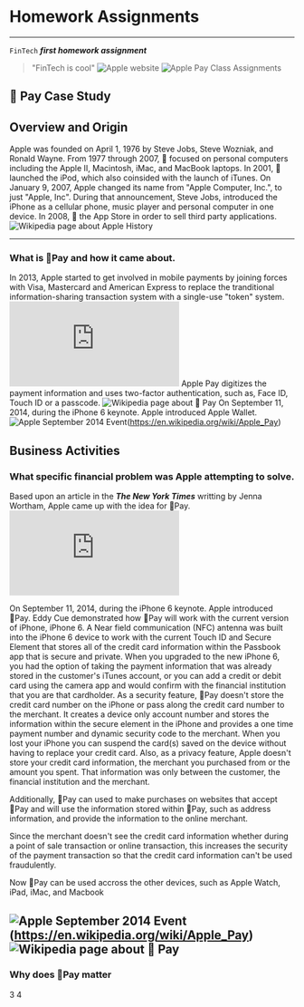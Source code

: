 # Homework Assignments
---
`FinTech`
**_first homework assignment_**
> "FinTech is cool"
![Apple website](https://www.apple.com/apple-pay)
![Apple Pay](https://www.apple.com/v/apple-pay/m/images/overview/og__dq5nejr4bg02_image.png?202104271227)
Class Assignments

 Pay Case Study
---
## Overview and Origin
Apple was founded on April 1, 1976 by Steve Jobs, Steve Wozniak, and Ronald Wayne. From 1977 through 2007,  focused on personal computers including the Apple II, Macintosh, iMac, and MacBook laptops. In 2001,  launched the iPod, which also coinsided with the launch of iTunes. On January 9, 2007, Apple changed its name from "Apple Computer, Inc.", to just "Apple, Inc". During that announcement, Steve Jobs, introduced the iPhone as a cellular phone, music player and personal computer in one device. In 2008,  the App Store in order to sell third party applications.
![Wikipedia page about Apple History](https://en.wikipedia.org/wiki/History_of_Apple_Inc.)

---
###  What is Pay and how it came about.
In 2013, Apple started to get involved in mobile payments by joining forces with Visa, Mastercard and American Express to replace the tranditional information-sharing transaction system with a single-use "token" system.
![Yahoo Finance brief history about Apple Pay](https://finance.yahoo.com/news/brief-history-apple-apos-payment-182700212.html)
Apple Pay digitizes the payment information and uses two-factor authentication, such as, Face ID, Touch ID or a passcode.
![Wikipedia page about  Pay](https://en.wikipedia.org/wiki/Apple_Pay)
On September 11, 2014, during the iPhone 6 keynote. Apple introduced Apple Wallet. 
![Apple September 2014 Event](https://www.youtube.com/watch?v=38IqQpwPe7s)(https://en.wikipedia.org/wiki/Apple_Pay)

## Business Activities

### What specific financial problem was Apple attempting to solve.
Based upon an article in the **_The New York Times_** writting by Jenna Wortham, Apple came up with the idea for Pay. 
![Mobile Wallet Article referenced during  keynote](https://www.nytimes.com/2013/07/28/technology/im-still-waiting-for-my-phone-to-become-my-wallet.html)

On September 11, 2014, during the iPhone 6 keynote. Apple introduced Pay. Eddy Cue demonstrated how Pay will work with the current version of iPhone, iPhone 6. A Near field communication (NFC) antenna was built into the iPhone 6 device to work with the current Touch ID and Secure Element that stores all of the credit card information within the Passbook app that is secure and private. When you upgraded to the new iPhone 6, you had the option of taking the payment information that was already stored in the customer's iTunes account, or you can add a credit or debit card using the camera app and would confirm with the financial institution that you are that cardholder. As a security feature, Pay doesn't store the credit card number on the iPhone or pass along the credit card number to the merchant. It creates a device only account number and stores the information within the secure element in the iPhone and provides a one time payment number and dynamic security code to the merchant. When you lost your iPhone you can suspend the card(s) saved on the device without having to replace your credit card. Also, as a privacy feature, Apple doesn't store your credit card information, the merchant you purchased from or the amount you spent. That information was only between the customer, the financial institution and the merchant.

Additionally, Pay can used to make purchases on websites that accept Pay and will use the information stored within Pay, such as address information, and provide the information to the online merchant.

Since the merchant doesn't see the credit card information whether during a point of sale transaction or online transaction, this increases the security of the payment transaction so that the credit card information can't be used fraudulently.

Now Pay can be used accross the other devices, such as Apple Watch, iPad, iMac, and Macbook

![Apple September 2014 Event](https://www.youtube.com/watch?v=38IqQpwPe7s)(https://en.wikipedia.org/wiki/Apple_Pay)
![Wikipedia page about  Pay](https://en.wikipedia.org/wiki/Apple_Pay)
---
### Why does Pay matter
3
4